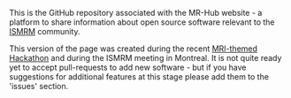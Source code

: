 
This is the GitHub repository associated with the MR-Hub website - a platform to share information about open source software relevant to the [ISMRM](http://www.ismrm.org) community.

This version of the page was created during the recent [MRI-themed Hackathon](http://mrathon.github.io) and during the ISMRM meeting in Montreal. It is not quite ready yet to accept pull-requests to add new software - but if you have suggestions for additional features at this stage please add them to the 'issues' section.
